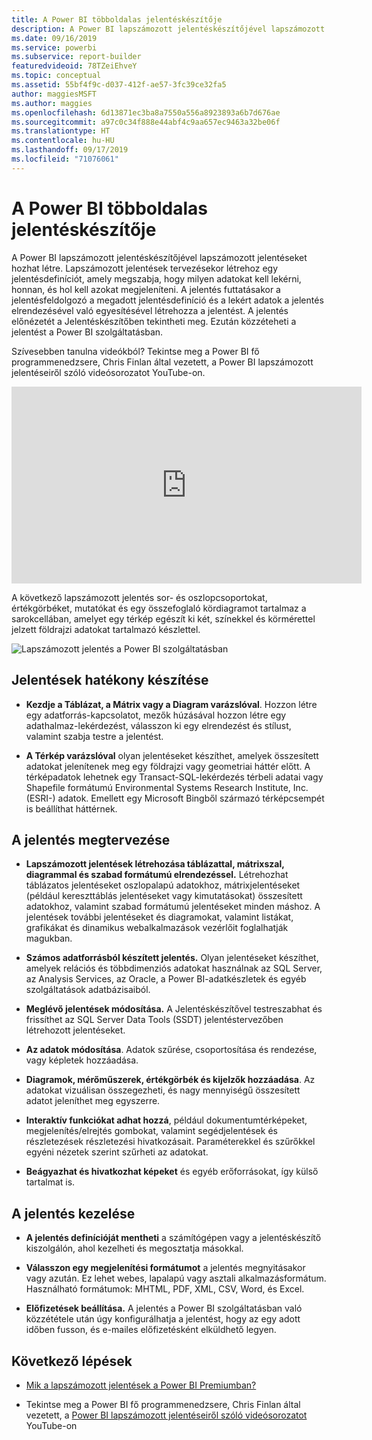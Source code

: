 ```yaml
---
title: A Power BI többoldalas jelentéskészítője
description: A Power BI lapszámozott jelentéskészítőjével lapszámozott jelentéseket hozhat létre.
ms.date: 09/16/2019
ms.service: powerbi
ms.subservice: report-builder
featuredvideoid: 78TZeiEhveY
ms.topic: conceptual
ms.assetid: 55bf4f9c-d037-412f-ae57-3fc39ce32fa5
author: maggiesMSFT
ms.author: maggies
ms.openlocfilehash: 6d13871ec3ba8a7550a556a8923893a6b7d676ae
ms.sourcegitcommit: a97c0c34f888e44abf4c9aa657ec9463a32be06f
ms.translationtype: HT
ms.contentlocale: hu-HU
ms.lasthandoff: 09/17/2019
ms.locfileid: "71076061"
---
```

# <a name="power-bi-paginated-report-builder"></a>A Power BI többoldalas jelentéskészítője

 A Power BI lapszámozott jelentéskészítőjével lapszámozott jelentéseket hozhat létre.  Lapszámozott jelentések tervezésekor létrehoz egy jelentésdefiníciót, amely megszabja, hogy milyen adatokat kell lekérni, honnan, és hol kell azokat megjeleníteni. A jelentés futtatásakor a jelentésfeldolgozó a megadott jelentésdefiníció és a lekért adatok a jelentés elrendezésével való egyesítésével létrehozza a jelentést. A jelentés előnézetét a Jelentéskészítőben tekintheti meg. Ezután közzéteheti a jelentést a Power BI szolgáltatásban.

Szívesebben tanulna videókból? Tekintse meg a Power BI fő programmenedzsere, Chris Finlan által vezetett, a Power BI lapszámozott jelentéseiről szóló videósorozatot YouTube-on.

<iframe width="560" height="315" src="https://www.youtube.com/embed/78TZeiEhveY?list=PLx7LcKtN_gq-JVzM6L8xNNxX7kts-KflJ" frameborder="0" allowfullscreen></iframe>

A következő lapszámozott jelentés sor- és oszlopcsoportokat, értékgörbéket, mutatókat és egy összefoglaló kördiagramot tartalmaz a sarokcellában, amelyet egy térkép egészít ki két, színekkel és körmérettel jelzett földrajzi adatokat tartalmazó készlettel.  

![Lapszámozott jelentés a Power BI szolgáltatásban](media/report-builder-power-bi/report-builder-get-started-paginated-report.png)

##  <a name="JumpStartReptCreation"></a> Jelentések hatékony készítése  
 
-   **Kezdje a Táblázat, a Mátrix vagy a Diagram varázslóval**. Hozzon létre egy adatforrás-kapcsolatot, mezők húzásával hozzon létre egy adathalmaz-lekérdezést, válasszon ki egy elrendezést és stílust, valamint szabja testre a jelentést.  
  
-   **A Térkép varázslóval** olyan jelentéseket készíthet, amelyek összesített adatokat jelenítenek meg egy földrajzi vagy geometriai háttér előtt. A térképadatok lehetnek egy Transact-SQL-lekérdezés térbeli adatai vagy Shapefile formátumú Environmental Systems Research Institute, Inc. (ESRI-) adatok. Emellett egy Microsoft Bingből származó térképcsempét is beállíthat háttérnek.  

##  <a name="DesignRept"></a> A jelentés megtervezése  
  
-   **Lapszámozott jelentések létrehozása táblázattal, mátrixszal, diagrammal és szabad formátumú elrendezéssel.** Létrehozhat táblázatos jelentéseket oszlopalapú adatokhoz, mátrixjelentéseket (például kereszttáblás jelentéseket vagy kimutatásokat) összesített adatokhoz, valamint szabad formátumú jelentéseket minden máshoz. A jelentések további jelentéseket és diagramokat, valamint listákat, grafikákat és dinamikus webalkalmazások vezérlőit foglalhatják magukban.  
  
-   **Számos adatforrásból készített jelentés.** Olyan jelentéseket készíthet, amelyek relációs és többdimenziós adatokat használnak az SQL Server, az Analysis Services, az Oracle, a Power BI-adatkészletek és egyéb szolgáltatások adatbázisaiból.  
  
-   **Meglévő jelentések módosítása.** A Jelentéskészítővel testreszabhat és frissíthet az SQL Server Data Tools (SSDT) jelentéstervezőben létrehozott jelentéseket.  
  
-   **Az adatok módosítása**. Adatok szűrése, csoportosítása és rendezése, vagy képletek hozzáadása.  

-   **Diagramok, mérőműszerek, értékgörbék és kijelzők hozzáadása**. Az adatokat vizuálisan összegezheti, és nagy mennyiségű összesített adatot jeleníthet meg egyszerre.  
  
-   **Interaktív funkciókat adhat hozzá**, például dokumentumtérképeket, megjelenítés/elrejtés gombokat, valamint segédjelentések és részletezések részletezési hivatkozásait. Paraméterekkel és szűrőkkel egyéni nézetek szerint szűrheti az adatokat.  
  
-   **Beágyazhat és hivatkozhat képeket** és egyéb erőforrásokat, így külső tartalmat is.  
  
##  <a name="ManageRpt"></a> A jelentés kezelése  
  
-   **A jelentés definícióját mentheti** a számítógépen vagy a jelentéskészítő kiszolgálón, ahol kezelheti és megosztatja másokkal.  
  
-   **Válasszon egy megjelenítési formátumot** a jelentés megnyitásakor vagy azután. Ez lehet webes, lapalapú vagy asztali alkalmazásformátum. Használható formátumok: MHTML, PDF, XML, CSV, Word, és Excel.  
  
-   **Előfizetések beállítása.** A jelentés a Power BI szolgáltatásban való közzététele után úgy konfigurálhatja a jelentést, hogy az egy adott időben fusson, és e-mailes előfizetésként elküldhető legyen.  

## <a name="next-steps"></a>Következő lépések

- [Mik a lapszámozott jelentések a Power BI Premiumban?](paginated-reports-report-builder-power-bi.md)

- Tekintse meg a Power BI fő programmenedzsere, Chris Finlan által vezetett, a [Power BI lapszámozott jelentéseiről szóló videósorozatot](https://www.youtube.com/watch?v=78TZeiEhveY&list=PLx7LcKtN_gq-JVzM6L8xNNxX7kts-KflJ) YouTube-on